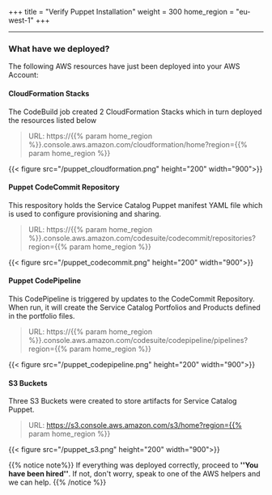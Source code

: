+++
title = "Verify Puppet Installation"
weight = 300
home_region = "eu-west-1"
+++

---

### What have we deployed?
The following AWS resources have just been deployed into your AWS Account:

#### CloudFormation Stacks
The CodeBuild job created 2 CloudFormation Stacks which in turn deployed the resources listed below

> URL: https://{{% param home_region %}}.console.aws.amazon.com/cloudformation/home?region={{% param home_region %}}

{{< figure src="/puppet_cloudformation.png" height="200" width="900">}}

#### Puppet CodeCommit Repository
This respository holds the Service Catalog Puppet manifest YAML file which is used to configure provisioning and sharing.

> URL: https://{{% param home_region %}}.console.aws.amazon.com/codesuite/codecommit/repositories?region={{% param home_region %}}

{{< figure src="/puppet_codecommit.png" height="200" width="900">}}

#### Puppet CodePipeline
This CodePipeline is triggered by updates to the CodeCommit Repository. When run, it will create the Service Catalog Portfolios and Products defined in the portfolio files. 

> URL: https://{{% param home_region %}}.console.aws.amazon.com/codesuite/codepipeline/pipelines?region={{% param home_region %}}

{{< figure src="/puppet_codepipeline.png" height="200" width="900">}}

#### S3 Buckets
Three S3 Buckets were created to store artifacts for Service Catalog Puppet.

> URL: https://s3.console.aws.amazon.com/s3/home?region={{% param home_region %}}

{{< figure src="/puppet_s3.png" height="200" width="900">}}

{{% notice note%}}
If everything was deployed correctly, proceed to **''You have been hired''**. If not, don't worry, speak to one of the AWS helpers and we can help.
{{% /notice %}}
